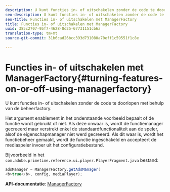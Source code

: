 ```yaml
---
description: U kunt functies in- of uitschakelen zonder de code te doorlopen met behulp van de beheerfactory.
seo-description: U kunt functies in- of uitschakelen zonder de code te doorlopen met behulp van de beheerfactory.
seo-title: Functies in- of uitschakelen met ManagerFactory
title: Functies in- of uitschakelen met ManagerFactory
uuid: 385c2707-95f7-4628-8d25-67731151cb6a
translation-type: tm+mt
source-git-commit: 31b6cad26bcc393d731080a70eff1c59551f1c8e

---
```



# Functies in- of uitschakelen met ManagerFactory{#turning-features-on-or-off-using-managerfactory}

U kunt functies in- of uitschakelen zonder de code te doorlopen met behulp van de beheerfactory.

Het argument enablement in het onderstaande voorbeeld bepaalt of de functie wordt gebruikt of niet. Als deze onwaar is, wordt de functiemanager gecreeerd maar verstrekt enkel de standaardfunctionaliteit aan de speler, alsof de eigenschapmanager niet werd gecreeerd. Als dit waar is, wordt het functiebeheer gemaakt, wordt de functie ingeschakeld en accepteert de mediaspeler invoer uit het configuratiebestand.

Bijvoorbeeld in het `com.adobe.primetime.reference.ui.player.PlayerFragment.java` bestand:

```java
adsManager = ManagerFactory.getAdsManager( 
<b>true</b>, config, mediaPlayer);
```

**API-documentatie**: [ManagerFactory](https://help.adobe.com/en_US/primetime/api/reference_implementation/android/javadoc/com/adobe/primetime/reference/manager/ManagerFactory.html)